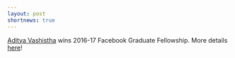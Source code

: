 ```yaml
---
layout: post
shortnews: true
---
```

[Aditya Vashistha] wins 2016-17 Facebook Graduate Fellowship. More details [here]!  

[Aditya Vashistha]: http://www.adityavashistha.com
[here]: https://news.cs.washington.edu/2016/01/11/uw-cses-aditya-vashistha-wins-facebook-graduate-fellowship/
